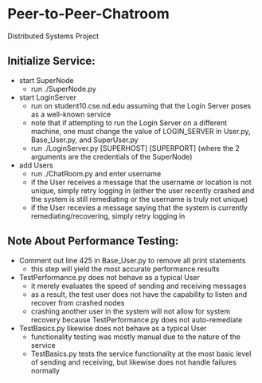 # Peer-to-Peer-Chatroom
Distributed Systems Project


## Initialize Service:
  - start SuperNode 
     - run ./SuperNode.py
  - start LoginServer
     - run on student10.cse.nd.edu assuming that the Login Server poses as a well-known service
     - note that if attempting to run the Login Server on a different machine, one must change the value of LOGIN_SERVER in User.py, Base_User.py, and SuperUser.py
     - run ./LoginServer.py [SUPERHOST] [SUPERPORT] (where the 2 arguments are the credentials of the SuperNode)
  - add Users
     - run ./ChatRoom.py and enter username
     - if the User receives a message that the username or location is not unique, simply retry logging in (either the user recently crashed and the system is still remediating or the username is truly not unique)
     - if the User recevies a message saying that the system is currently remediating/recovering, simply retry logging in
 
 
## Note About Performance Testing:
- Comment out line 425 in Base_User.py to remove all print statements
   - this step will yield the most accurate performance results
- TestPerformance.py does not behave as a typical User
   - it merely evaluates the speed of sending and receiving messages
   - as a result, the test user does not have the capability to listen and recover from crashed nodes
   - crashing another user in the system will not allow for system recovery because TestPerformance.py does not auto-remediate 
- TestBasics.py likewise does not behave as a typical User
   - functionality testing was mostly manual due to the nature of the service
   - TestBasics.py tests the service functionality at the most basic level of sending and receiving, but likewise does not handle failures normally 

